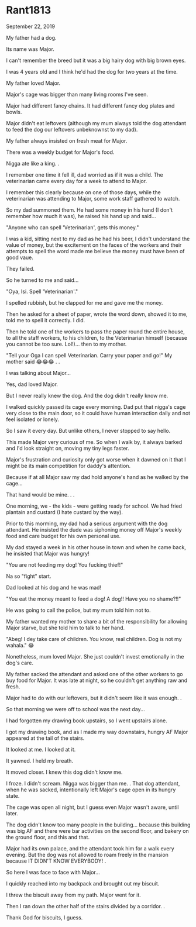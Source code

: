 # Rant1813


September 22, 2019

My father had a dog.

Its name was Major.

I can't remember the breed but it was a big hairy dog with big brown eyes.

I was 4 years old and I think he'd had the dog for two years at the time.

My father loved Major.

Major's cage was bigger than many living rooms I've seen. 

Major had different fancy chains. It had different fancy dog plates and bowls.

Major didn't eat leftovers (although my mum always told the dog attendant to feed the dog our leftovers unbeknownst to my dad).

My father always insisted on fresh meat for Major. 

There was a weekly budget for Major's food.

Nigga ate like a king. 
.

I remember one time it fell ill, dad worried as if it was a child. The veterinarian came every day for a week to attend to Major.

I remember this clearly because on one of those days, while the veterinarian was attending to Major, some work staff gathered to watch.

So my dad summoned them. He had some money in his hand (I don't remember how much it was), he raised his hand up and said...

"Anyone who can spell 'Veterinarian', gets this money."

I was a kid, sitting next to my dad as he had his beer, I didn't understand the value of money, but the excitement on the faces of the workers and their attempts to spell the word made me believe the money must have been of good vaue.

They failed. 

So he turned to me and said...

"Oya, Isi. Spell 'Veterinarian'."

I spelled rubbish, but he clapped for me and gave me the money. 

Then he asked for a sheet of paper, wrote the word down, showed it to me, told me to spell it correctly. I did. 

Then he told one of the workers to pass the paper round the entire house, to all the staff workers, to his children, to the Veterinarian himself (because you cannot be too sure. Lol!)... then to my mother.

"Tell your Oga I can spell Veterinarian. Carry your paper and go!" My mother said 😂😂😂
.
.

I was talking about Major...

Yes, dad loved Major.

But I never really knew the dog. And the dog didn't really know me.

I walked quickly passed its cage every morning. Dad put that nigga's cage very close to the main door, so it could have human interaction daily and not feel isolated or lonely.

So I saw it every day. But unlike others, I never stopped to say hello.

This made Major very curious of me. So when I walk by, it always barked and I'd look straight on, moving my tiny legs faster.

Major's frustration and curiosity only got worse when it dawned on it that I might be its main competition for daddy's attention. 

Because if at all Major saw my dad hold anyone's hand as he walked by the cage...

That hand would be mine.
.
.

One morning, we - the kids - were getting ready for school. We had fried plantain and custard (I hate custard by the way).

Prior to this morming, my dad had a serious argument with the dog attendant. He insisted the dude was siphoning money off Major's weekly food and care budget for his own personal use.

My dad stayed a week in his other house in town and when he came back, he insisted that Major was hungry!

"You are not feeding my dog! You fucking thief!"

Na so "fight" start. 

Dad looked at his dog and he was mad!

"You eat the money meant to feed a dog! A dog!! Have you no shame?!!"

He was going to call the police, but my mum told him not to.

My father wanted my mother to share a bit of the responsibility for allowing Major starve, but she told him to talk to her hand.

"Abeg! I dey take care of children. You know, real children. Dog is not my wahala." 😂

Nonetheless, mum loved Major. She just couldn't invest emotionally in the dog's care.

My father sacked the attendant and asked one of the other workers to go buy food for Major. It was late at night, so he couldn't get anything raw and fresh. 

Major had to do with our leftovers, but it didn't seem like it was enough.
.

So that morning we were off to school was the next day...

I had forgotten my drawing book upstairs, so I went upstairs alone. 

I got my drawing book, and as I made my way downstairs, hungry AF Major appeared at the tail of the stairs.

It looked at me. I looked at it.

It yawned. I held my breath.

It moved closer. I knew this dog didn't know me.

I froze. I didn't scream. Nigga was bigger than me. 
.
That dog attendant, when he was sacked, intentionally left Major's cage open in its hungry state.

The cage was open all night, but I guess even Major wasn't aware, until later.

The dog didn't know too many people in the building...  because this building was big AF and there were bar activities on the second floor, and bakery on the ground floor, and this and that. 

Major had its own palace, and the attendant took him for a walk every evening. But the dog was not allowed to roam freely in the mansion because IT DIDN'T KNOW EVERYBODY!
.

So here I was face to face with Major...

I quickly reached into my backpack and brought out my biscuit.

I threw the biscuit away from my path. Major went for it.

Then I ran down the other half of the stairs divided by a corridor. 
.

Thank God for biscuits, I guess.